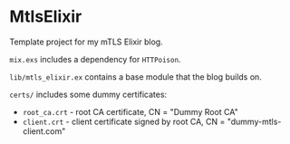 # MtlsElixir

Template project for my mTLS Elixir blog. 

`mix.exs` includes a dependency for `HTTPoison`. 

`lib/mtls_elixir.ex` contains a base module that the blog builds on.

`certs/` includes some dummy certificates:
* `root_ca.crt` - root CA certificate, CN = "Dummy Root CA"
* `client.crt` - client certificate signed by root CA, CN = "dummy-mtls-client.com"